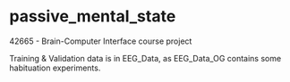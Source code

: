 # passive_mental_state
42665 - Brain-Computer Interface course project

Training & Validation data is in EEG_Data, as EEG_Data_OG contains some habituation experiments.
